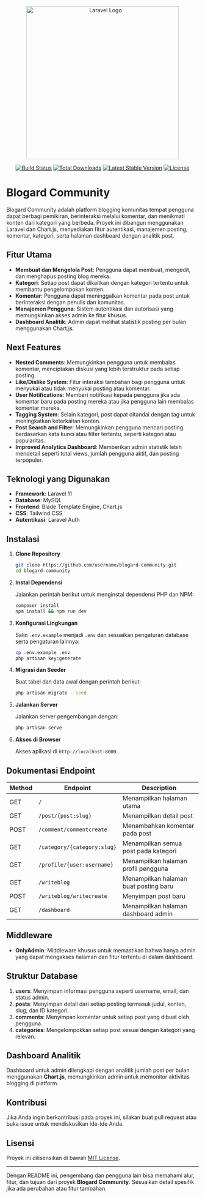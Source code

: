 <p align="center"><a href="https://laravel.com" target="_blank"><img src="https://raw.githubusercontent.com/laravel/art/master/logo-lockup/5%20SVG/2%20CMYK/1%20Full%20Color/laravel-logolockup-cmyk-red.svg" width="400" alt="Laravel Logo"></a></p>

<p align="center">
<a href="https://github.com/laravel/framework/actions"><img src="https://github.com/laravel/framework/workflows/tests/badge.svg" alt="Build Status"></a>
<a href="https://packagist.org/packages/laravel/framework"><img src="https://img.shields.io/packagist/dt/laravel/framework" alt="Total Downloads"></a>
<a href="https://packagist.org/packages/laravel/framework"><img src="https://img.shields.io/packagist/v/laravel/framework" alt="Latest Stable Version"></a>
<a href="https://packagist.org/packages/laravel/framework"><img src="https://img.shields.io/packagist/l/laravel/framework" alt="License"></a>
</p>

# Blogard Community

Blogard Community adalah platform blogging komunitas tempat pengguna dapat berbagi pemikiran, berinteraksi melalui komentar, dan menikmati konten dari kategori yang berbeda. Proyek ini dibangun menggunakan Laravel dan Chart.js, menyediakan fitur autentikasi, manajemen posting, komentar, kategori, serta halaman dashboard dengan analitik post.

## Fitur Utama

- **Membuat dan Mengelola Post**: Pengguna dapat membuat, mengedit, dan menghapus posting blog mereka.
- **Kategori**: Setiap post dapat dikaitkan dengan kategori tertentu untuk membantu pengelompokan konten.
- **Komentar**: Pengguna dapat meninggalkan komentar pada post untuk berinteraksi dengan penulis dan komunitas.
- **Manajemen Pengguna**: Sistem autentikasi dan autorisasi yang memungkinkan akses admin ke fitur khusus.
- **Dashboard Analitik**: Admin dapat melihat statistik posting per bulan menggunakan Chart.js.

## Next Features
- **Nested Comments**: Memungkinkan pengguna untuk membalas komentar, menciptakan diskusi yang lebih terstruktur pada setiap posting.
- **Like/Dislike System**: Fitur interaksi tambahan bagi pengguna untuk menyukai atau tidak menyukai posting atau komentar.
- **User Notifications**: Memberi notifikasi kepada pengguna jika ada komentar baru pada posting mereka atau jika pengguna lain membalas komentar mereka.
- **Tagging System**: Selain kategori, post dapat ditandai dengan tag untuk meningkatkan keterkaitan konten.
- **Post Search and Filter**: Memungkinkan pengguna mencari posting berdasarkan kata kunci atau filter tertentu, seperti kategori atau popularitas.
- **Improved Analytics Dashboard**: Memberikan admin statistik lebih mendetail seperti total views, jumlah pengguna aktif, dan posting terpopuler.

## Teknologi yang Digunakan

- **Framework**: Laravel 11
- **Database**: MySQL
- **Frontend**: Blade Template Engine, Chart.js
- **CSS**: Tailwind CSS
- **Autentikasi**: Laravel Auth

## Instalasi

1. **Clone Repository**

   ```bash
   git clone https://github.com/username/blogard-community.git
   cd blogard-community
   ```

2. **Instal Dependensi**

   Jalankan perintah berikut untuk menginstal dependensi PHP dan NPM:

   ```bash
   composer install
   npm install && npm run dev
   ```

3. **Konfigurasi Lingkungan**

   Salin `.env.example` menjadi `.env` dan sesuaikan pengaturan database serta pengaturan lainnya:

   ```bash
   cp .env.example .env
   php artisan key:generate
   ```

4. **Migrasi dan Seeder**

   Buat tabel dan data awal dengan perintah berikut:

   ```bash
   php artisan migrate --seed
   ```

5. **Jalankan Server**

   Jalankan server pengembangan dengan:

   ```bash
   php artisan serve
   ```

6. **Akses di Browser**

   Akses aplikasi di `http://localhost:8000`.

## Dokumentasi Endpoint

| Method | Endpoint                       | Description                            |
|--------|--------------------------------|----------------------------------------|
| GET    | `/`                            | Menampilkan halaman utama              |
| GET    | `/post/{post:slug}`            | Menampilkan detail post                |
| POST   | `/comment/commentcreate`       | Menambahkan komentar pada post         |
| GET    | `/category/{category:slug}`    | Menampilkan semua post pada kategori   |
| GET    | `/profile/{user:username}`     | Menampilkan halaman profil pengguna    |
| GET    | `/writeblog`                   | Menampilkan halaman buat posting baru  |
| POST   | `/writeblog/writecreate`       | Menyimpan post baru                    |
| GET    | `/dashboard`                   | Menampilkan halaman dashboard admin    |

## Middleware

- **OnlyAdmin**: Middleware khusus untuk memastikan bahwa hanya admin yang dapat mengakses halaman dan fitur tertentu di dalam dashboard.

## Struktur Database

1. **users**: Menyimpan informasi pengguna seperti username, email, dan status admin.
2. **posts**: Menyimpan detail dari setiap posting termasuk judul, konten, slug, dan ID kategori.
3. **comments**: Menyimpan komentar untuk setiap post yang dibuat oleh pengguna.
4. **categories**: Mengelompokkan setiap post sesuai dengan kategori yang relevan.

## Dashboard Analitik

Dashboard untuk admin dilengkapi dengan analitik jumlah post per bulan menggunakan **Chart.js**, memungkinkan admin untuk memonitor aktivitas blogging di platform.

## Kontribusi

Jika Anda ingin berkontribusi pada proyek ini, silakan buat pull request atau buka issue untuk mendiskusikan ide-ide Anda.

## Lisensi

Proyek ini dilisensikan di bawah [MIT License](LICENSE).

---

Dengan README ini, pengembang dan pengguna lain bisa memahami alur, fitur, dan tujuan dari proyek **Blogard Community**. Sesuaikan detail spesifik jika ada perubahan atau fitur tambahan.
